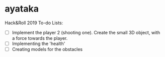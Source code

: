 # ayataka
Hack&amp;Roll 2019
To-do Lists:
- [ ] Implement the player 2 (shooting one). Create the small 3D object, with a force towards the player.
- [ ] Implementing the 'health'
- [ ] Creating models for the obstacles
